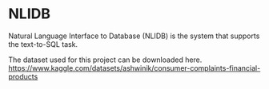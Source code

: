 # NLIDB
Natural Language Interface to Database (NLIDB) is the system that supports the text-to-SQL task. 

The dataset used for this project can be downloaded here.
https://www.kaggle.com/datasets/ashwinik/consumer-complaints-financial-products
